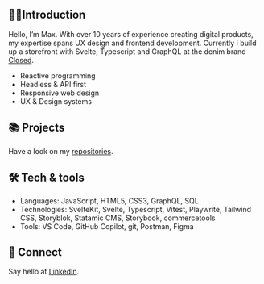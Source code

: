 ## 🙋‍♂️Introduction
Hello, I’m Max. With over 10 years of experience creating digital products, my expertise spans UX design and frontend development. Currently I build up a storefront with Svelte, Typescript and GraphQL at the denim brand [Closed](https://www.closed.com).

- Reactive programming
- Headless & API first
- Responsive web design 
- UX & Design systems

## 📚 Projects
Have a look on my [repositories](https://github.com/maxkreutzfeldt?tab=repositories).

## 🛠️ Tech & tools
- Languages: JavaScript, HTML5, CSS3, GraphQL, SQL
- Technologies: SvelteKit, Svelte, Typescript, Vitest, Playwrite, Tailwind CSS, Storyblok, Statamic CMS, Storybook, commercetools
- Tools: VS Code, GitHub Copilot, git, Postman, Figma

## 👋 Connect
Say hello at [LinkedIn](https://www.linkedin.com/in/max-kreutzfeldt/). 
